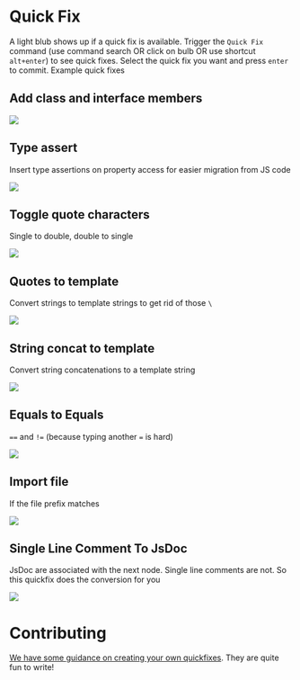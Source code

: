 # Quick Fix
A light blub shows up if a quick fix is available. Trigger the `Quick Fix` command (use command search OR click on bulb OR use shortcut `alt+enter`) to see quick fixes. Select the quick fix you want and press `enter` to commit. Example quick fixes

## Add class and interface members

![](https://raw.githubusercontent.com/johnpaularthur/johnpaularthur.github.io/master/screens/quickFix/addClassMember.gif)

## Type assert
Insert type assertions on property access for easier migration from JS code

![](https://raw.githubusercontent.com/johnpaularthur/johnpaularthur.github.io/master/screens/quickFix/typeAssert.gif)


## Toggle quote characters

Single to double, double to single

![](https://raw.githubusercontent.com/johnpaularthur/johnpaularthur.github.io/master/screens/quickFix/quotesToQuotes.gif)

## Quotes to template
Convert strings to template strings to get rid of those `\`

![](https://raw.githubusercontent.com/johnpaularthur/johnpaularthur.github.io/master/screens/quickFix/quotesToTemplate.gif)

## String concat to template
Convert string concatenations to a template string

![](https://raw.githubusercontent.com/johnpaularthur/johnpaularthur.github.io/master/screens/quickFix/stringConcatToTemplate.gif)

## Equals to Equals
`==` and `!=` (because typing another `=` is hard)

![](https://raw.githubusercontent.com/johnpaularthur/johnpaularthur.github.io/master/screens/quickFix/equalsToEquals.gif)

## Import file
If the file prefix matches

![](https://raw.githubusercontent.com/johnpaularthur/johnpaularthur.github.io/master/screens/quickFix/addImportStatement.gif)


## Single Line Comment To JsDoc
JsDoc are associated with the next node. Single line comments are not. So this quickfix does the conversion for you

![](https://raw.githubusercontent.com/johnpaularthur/johnpaularthur.github.io/master/screens/quickFix/singleLineCommentToJsdoc.gif)


# Contributing

[We have some guidance on creating your own quickfixes](/contributing/quickfix.md). They are quite fun to write!
